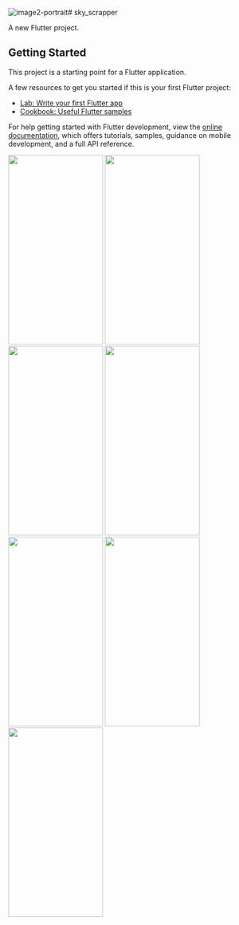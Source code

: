 ![image2-portrait](https://github.com/vkachhadiya25/sky_scrapper/assets/131163362/872d49b3-7a21-44fb-a322-6d4fe5bbfaa7)# sky_scrapper

A new Flutter project.

## Getting Started

This project is a starting point for a Flutter application.

A few resources to get you started if this is your first Flutter project:

- [Lab: Write your first Flutter app](https://docs.flutter.dev/get-started/codelab)
- [Cookbook: Useful Flutter samples](https://docs.flutter.dev/cookbook)

For help getting started with Flutter development, view the
[online documentation](https://docs.flutter.dev/), which offers tutorials,
samples, guidance on mobile development, and a full API reference.

<p>
  <img src="https://github.com/vkachhadiya25/sky_scrapper/assets/131163362/6a376f5b-ee05-4c98-acb7-c178b330d475" height="380" width="190">
  <img src="https://github.com/vkachhadiya25/sky_scrapper/assets/131163362/63948c73-8479-4696-aae3-dae8f52cad6a" height="380" width="190">
  <img src="https://github.com/vkachhadiya25/sky_scrapper/assets/131163362/6a0ee321-41b8-46e5-b298-78f7604768b5" height="380" width="190">
  <img src="https://github.com/vkachhadiya25/sky_scrapper/assets/131163362/ec43a21c-164d-4764-ad91-d67827f1878b" height="380" width="190">
  <img src="https://github.com/vkachhadiya25/sky_scrapper/assets/131163362/10cbc8e5-a22a-45f9-9081-b15c79fe43ee" height="380" width="190">
  <img src="https://github.com/vkachhadiya25/sky_scrapper/assets/131163362/58963f14-a8e2-46d1-881d-7a78a20828c7" height="380" width="190">
  <img src="https://github.com/vkachhadiya25/sky_scrapper/assets/131163362/436d4ce3-7b60-4a14-b951-41347d3de4cf" height="380" width="190">
</p>
